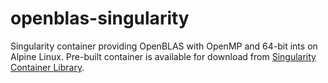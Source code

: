 # openblas-singularity

Singularity container providing OpenBLAS with OpenMP and 64-bit ints on Alpine
Linux. Pre-built container is available for download from
[Singularity Container
Library](https://cloud.sylabs.io/library/_container/6026ee4e1e573cd09be5c186).

